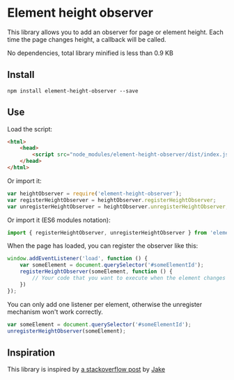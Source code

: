 # Element height observer

This library allows you to add an observer for page or element height. Each time the page changes height, a callback will be called.

No dependencies, total library minified is less than 0.9 KB

## Install

```commandline
npm install element-height-observer --save
```

## Use

Load the script:
```html
<html>
    <head>
        <script src="node_modules/element-height-observer/dist/index.js"></script>
    </head>
</html>
```

Or import it:
```javascript
var heightObserver = require('element-height-observer');
var registerHeightObserver = heightObserver.registerHeightObserver;
var unregisterHeightObserver = heightObserver.unregisterHeightObserver;
```

Or import it (ES6 modules notation):
```javascript
import { registerHeightObserver, unregisterHeightObserver } from 'element-height-observer';
```

When the page has loaded, you can register the observer like this:

```javascript
window.addEventListener('load', function () {
    var someElement = document.querySelector('#someElementId');
    registerHeightObserver(someElement, function () {
        // Your code that you want to execute when the element changes height
    })
});
```

You can only add one listener per element, otherwise the unregister mechanism won't work correctly.

```javascript
var someElement = document.querySelector('#someElementId');
unregisterHeightObserver(someElement);
```

## Inspiration

This library is inspired by [a stackoverflow post](https://stackoverflow.com/a/43081335/373207) by [Jake](https://stackoverflow.com/users/2511031/jake)